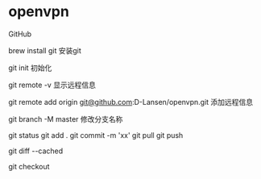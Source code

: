# openvpn

GitHub

brew install git  安装git

git init 初始化

git remote -v 显示远程信息

git remote add origin git@github.com:D-Lansen/openvpn.git 添加远程信息

git branch -M master 修改分支名称

git status
git add .
git commit -m 'xx'
git pull
git push

git diff --cached

git checkout
